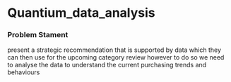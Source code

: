 # Quantium_data_analysis
### Problem Stament 
present a strategic recommendation  that is supported by data which they can then use for the upcoming category review however to do so we need to analyse the data to understand the current purchasing trends and behaviours
